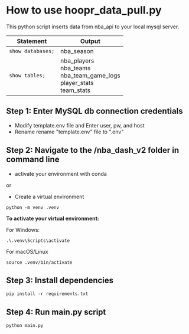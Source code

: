 # How to use hoopr_data_pull.py

This python script inserts data from nba_api to your local mysql server.

| Statement         | Output                                         |
|------------------|-----------------------------------------------|
| `show databases;` | nba_season                                    |
| `show tables;`   | nba_players<br>nba_teams<br>nba_team_game_logs<br>player_stats<br>team_stats |


## Step 1: Enter MySQL db connection credentials 

* Modify template.env file and Enter user, pw, and host
* Rename rename "template.env" file to ".env"

## Step 2: Navigate to the /nba_dash_v2 folder in command line

* activate your environment with conda

or 

* Create a virtual environment
```
python -m venv .venv
```

**To activate your virtual environment:**

For Windows:
```
.\.venv\Scripts\activate
```

For macOS/Linux
```
source .venv/bin/activate
```

## Step 3: Install dependencies
```
pip install -r requirements.txt
```

## Step 4: Run main.py script
```
python main.py
```